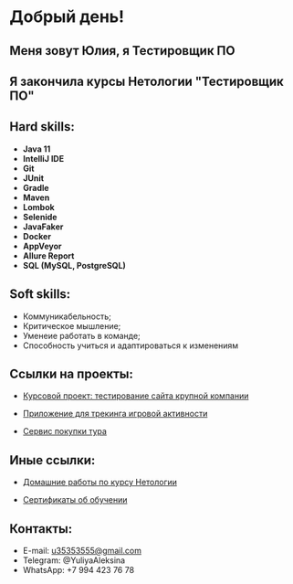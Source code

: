 # Добрый день!

## Меня зовут Юлия, я Тестировщик ПО

## Я закончила курсы Нетологии "Тестировщик ПО"

## Hard skills:

* **Java 11**
* **IntelliJ IDE**
* **Git**
* **JUnit**
* **Gradle**
* **Maven**
* **Lombok**
* **Selenide**
* **JavaFaker**
* **Docker**
* **AppVeyor**
* **Allure Report**
* **SQL (MySQL, PostgreSQL)**

## Soft skills:

* Коммуникабельность;
* Критическое мышление;
* Уменеие работать в команде;
* Способность учиться и адаптироваться к изменениям


## Ссылки на проекты:

* [Курсовой проект: тестирование сайта крупной компании](https://docs.google.com/spreadsheets/d/14EwJCVZbsfdqth1fSTZdKqGGoXt0OX_WwP0xZKwZ6Cc/edit?usp=sharing)

* [Приложение для трекинга игровой активности](https://github.com/7Yuliya/gamingActivity)

* [Сервис покупки тура](https://github.com/7Yuliya/JourneyOfTheDay)


## Иные ссылки:

* [Домашние работы по курсу Нетологии](https://github.com/7Yuliya/YVAleksina/blob/master/Homeworks.md)

* [Сертификаты об обучении](https://github.com/7Yuliya/YVAleksina/tree/master/certificates)



## Контакты:

* E-mail: u35353555@gmail.com
* Telegram: @YuliyaAleksina
* WhatsApp: +7 994 423 76 78